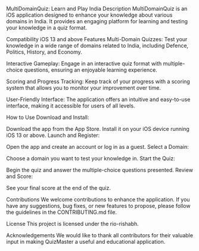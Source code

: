 MultiDomainQuiz: Learn and Play India
Description
MultiDomainQuiz is an iOS application designed to enhance your knowledge about various domains in India. It provides an engaging platform for learning and testing your knowledge in a quiz format.

Compatibility
iOS 13 and above
Features
Multi-Domain Quizzes: Test your knowledge in a wide range of domains related to India, including Defence, Politics, History, and Economy.

Interactive Gameplay: Engage in an interactive quiz format with multiple-choice questions, ensuring an enjoyable learning experience.

Scoring and Progress Tracking: Keep track of your progress with a scoring system that allows you to monitor your improvement over time.

User-Friendly Interface: The application offers an intuitive and easy-to-use interface, making it accessible for users of all levels.

How to Use
Download and Install:

Download the app from the App Store.
Install it on your iOS device running iOS 13 or above.
Launch and Register:

Open the app and create an account or log in as a guest.
Select a Domain:

Choose a domain you want to test your knowledge in.
Start the Quiz:

Begin the quiz and answer the multiple-choice questions presented.
Review and Score:

See your final score at the end of the quiz.

Contributions
We welcome contributions to enhance the application. If you have any suggestions, bug fixes, or new features to propose, please follow the guidelines in the CONTRIBUTING.md file.

License
This project is licensed under the rio-rishabh.

Acknowledgements
We would like to thank all contributors for their valuable input in making QuizMaster a useful and educational application.
